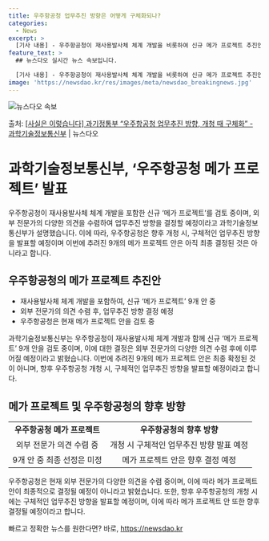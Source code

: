 ```yaml
---
title: 우주항공청 업무추진 방향은 어떻게 구체화되나?
categories:
  - News
excerpt: >
  [기사 내용] - 우주항공청이 재사용발사체 체계 개발을 비롯하여 신규 메가 프로젝트 추진안을 검토하고 있으며…
feature_text: >
  ## 뉴스다오 실시간 뉴스 속보입니다.

  [기사 내용] - 우주항공청이 재사용발사체 체계 개발을 비롯하여 신규 메가 프로젝트 추진안을 검토하고 있으며…
image: 'https://newsdao.kr/res/images/meta/newsdao_breakingnews.jpg'
---
```


![뉴스다오 속보](https://newsdao.kr/res/images/meta/newsdao_breakingnews.jpg)

<p>출처: <a href="https://newsdao.kr/3593" rel="dofollow">[사실은 이렇습니다] 과기정통부 “우주항공청 업무추진 방향, 개청 때 구체화” - 과학기술정보통신부</a> | 뉴스다오</p>

<h1>과학기술정보통신부, ‘우주항공청 메가 프로젝트’ 발표</h1>

<p data-ke-size="size16">우주항공청이 재사용발사체 체계 개발을 포함한 신규 ‘메가 프로젝트’를 검토 중이며, 외부 전문가의 다양한 의견을 수렴하여 업무추진 방향을 결정할 예정이라고 과학기술정보통신부가 설명했습니다. 이에 따라, 우주항공청은 향후 개청 시, 구체적인 업무추진 방향을 발표할 예정이며 이번에 추려진 9개의 메가 프로젝트 안은 아직 최종 결정된 것은 아니라고 합니다.</p>

<h2 data-ke-size="size26">우주항공청의 메가 프로젝트 추진안</h2>
<ul>
    <li>재사용발사체 체계 개발을 포함하여, 신규 ‘메가 프로젝트’ 9개 안 중</li>
    <li>외부 전문가의 의견 수렴 후, 업무추진 방향 결정 예정</li>
    <li>우주항공청은 현재 메가 프로젝트 안을 검토 중</li>
</ul>
<p data-ke-size="size16">과학기술정보통신부는 우주항공청이 재사용발사체 체계 개발과 함께 신규 ‘메가 프로젝트’ 9개 안을 검토 중이며, 이에 대한 결정은 외부 전문가의 다양한 의견 수렴 후에 이루어질 예정이라고 밝혔습니다. 이번에 추려진 9개의 메가 프로젝트 안은 최종 확정된 것이 아니며, 향후 우주항공청 개청 시, 구체적인 업무추진 방향을 발표할 예정이라고 합니다.</p>

<h2 data-ke-size="size26">메가 프로젝트 및 우주항공청의 향후 방향</h2>
<table>
    <tr>
        <td style="text-align: center; height: 17px;"><b>우주항공청 메가 프로젝트</b></td>
        <td style="text-align: center; height: 17px;"><b>우주항공청의 향후 방향</b></td>
    </tr>
    <tr>
        <td style="text-align: center; height: 17px;">외부 전문가 의견 수렴 중</td>
        <td style="text-align: center; height: 17px;">개청 시 구체적인 업무추진 방향 발표 예정</td>
    </tr>
    <tr>
        <td style="text-align: center; height: 17px;">9개 안 중 최종 선정은 미정</td>
        <td style="text-align: center; height: 17px;">메가 프로젝트 안은 향후 결정 예정</td>
    </tr>
</table>
<p data-ke-size="size16">우주항공청은 현재 외부 전문가의 다양한 의견을 수렴 중이며, 이에 따라 메가 프로젝트 안이 최종적으로 결정될 예정이 아니라고 밝혔습니다. 또한, 향후 우주항공청의 개청 시에는 구체적인 업무추진 방향을 발표할 예정이며, 이에 따라 메가 프로젝트 안 또한 향후 결정될 예정이라고 합니다.</p> 

빠르고 정확한 뉴스를 원한다면? 바로, <a href="https://newsdao.kr" rel="dofollow">https://newsdao.kr</a>


